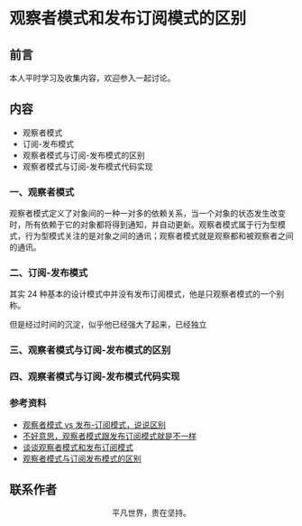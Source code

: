 # 观察者模式和发布订阅模式的区别

## 前言

本人平时学习及收集内容，欢迎参入一起讨论。

## 内容

- 观察者模式
- 订阅-发布模式
- 观察者模式与订阅-发布模式的区别
- 观察者模式与订阅-发布模式代码实现

### 一、观察者模式

观察者模式定义了对象间的一种一对多的依赖关系，当一个对象的状态发生改变时，所有依赖于它的对象都将得到通知，并自动更新。观察者模式属于行为型模式，行为型模式关注的是对象之间的通讯；观察者模式就是观察都和被观察者之间的通讯。

### 二、订阅-发布模式

其实 24 种基本的设计模式中并没有发布订阅模式，他是只观察者模式的一个别称。

但是经过时间的沉淀，似乎他已经强大了起来，已经独立

### 三、观察者模式与订阅-发布模式的区别

### 四、观察者模式与订阅-发布模式代码实现

### 参考资料

- [观察者模式 vs 发布-订阅模式，说说区别](https://github.com/LuckyWinty/fe-weekly-questions/issues/49)
- [不好意思，观察者模式跟发布订阅模式就是不一样](https://juejin.im/post/5af05d406fb9a07a9e4d2799)
- [谈谈观察者模式和发布订阅模式](https://juejin.im/post/5bb1bb616fb9a05d2b6dccfa)
- [观察者模式与订阅发布模式的区别](https://www.cnblogs.com/onepixel/p/10806891.html)

## 联系作者

<div align="center">
    <p>
        平凡世界，贵在坚持。
    </p>
    <img :src="$withBase('/about/contact.png')" />
</div>
